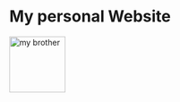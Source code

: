 <h1> My personal Website </h1>
<img src="https://sujinhhh.github.io/deploy/mingle.png" alt='my brother' style="width:100px;">

